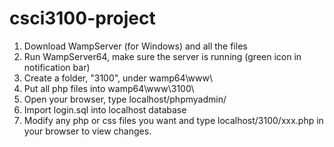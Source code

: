 # csci3100-project

1. Download WampServer (for Windows) and all the files
2. Run WampServer64, make sure the server is running (green icon in notification bar)
3. Create a folder, "3100", under wamp64\www\
4. Put all php files into wamp64\www\3100\
5. Open your browser, type localhost/phpmyadmin/
6. Import login.sql into localhost database
7. Modify any php or css files you want and type localhost/3100/xxx.php in your browser to view changes. 
